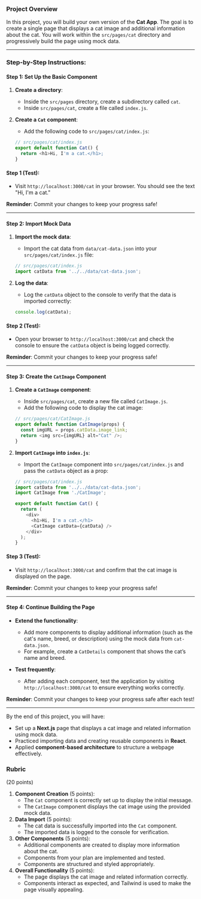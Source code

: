 ### Project Overview

In this project, you will build your own version of the **Cat App**. The goal is to create a single page that displays a cat image and additional information about the cat. You will work within the `src/pages/cat` directory and progressively build the page using mock data.

---

### Step-by-Step Instructions:

#### Step 1: Set Up the Basic Component

1. **Create a directory**:
   - Inside the `src/pages` directory, create a subdirectory called `cat`.
   - Inside `src/pages/cat`, create a file called `index.js`.
   
2. **Create a `Cat` component**:
   - Add the following code to `src/pages/cat/index.js`:
   ```javascript
   // src/pages/cat/index.js
   export default function Cat() {
     return <h1>Hi, I'm a cat.</h1>;
   }
   ```

#### Step 1 (Test):
- Visit `http://localhost:3000/cat` in your browser. You should see the text "Hi, I'm a cat."
  
**Reminder**: Commit your changes to keep your progress safe!

---

#### Step 2: Import Mock Data

1. **Import the mock data**:
   - Import the cat data from `data/cat-data.json` into your `src/pages/cat/index.js` file:
   ```javascript
   // src/pages/cat/index.js
   import catData from '../../data/cat-data.json';
   ```

2. **Log the data**:
   - Log the `catData` object to the console to verify that the data is imported correctly:
   ```javascript
   console.log(catData);
   ```

#### Step 2 (Test):
- Open your browser to `http://localhost:3000/cat` and check the console to ensure the `catData` object is being logged correctly.

**Reminder**: Commit your changes to keep your progress safe!

---

#### Step 3: Create the `CatImage` Component

1. **Create a `CatImage` component**:
   - Inside `src/pages/cat`, create a new file called `CatImage.js`.
   - Add the following code to display the cat image:
   ```javascript
   // src/pages/cat/CatImage.js
   export default function CatImage(props) {
     const imgURL = props.catData.image_link;
     return <img src={imgURL} alt="Cat" />;
   }
   ```

2. **Import `CatImage` into `index.js`**:
   - Import the `CatImage` component into `src/pages/cat/index.js` and pass the `catData` object as a prop:
   ```javascript
   // src/pages/cat/index.js
   import catData from '../../data/cat-data.json';
   import CatImage from './CatImage';

   export default function Cat() {
     return (
       <div>
         <h1>Hi, I'm a cat.</h1>
         <CatImage catData={catData} />
       </div>
     );
   }
   ```

#### Step 3 (Test):
- Visit `http://localhost:3000/cat` and confirm that the cat image is displayed on the page.

**Reminder**: Commit your changes to keep your progress safe!

---

#### Step 4: Continue Building the Page

- **Extend the functionality**:
  - Add more components to display additional information (such as the cat's name, breed, or description) using the mock data from `cat-data.json`.
  - For example, create a `CatDetails` component that shows the cat’s name and breed.

- **Test frequently**:
  - After adding each component, test the application by visiting `http://localhost:3000/cat` to ensure everything works correctly.

**Reminder**: Commit your changes to keep your progress safe after each test!

---

By the end of this project, you will have:
- Set up a **Next.js** page that displays a cat image and related information using mock data.
- Practiced importing data and creating reusable components in **React**.
- Applied **component-based architecture** to structure a webpage effectively.

### Rubric

(20 points)

1. **Component Creation** (5 points):
   - The `Cat` component is correctly set up to display the initial message.
   - The `CatImage` component displays the cat image using the provided mock data.
2. **Data Import** (5 points):
   - The cat data is successfully imported into the `Cat` component.
   - The imported data is logged to the console for verification.
3. **Other Components** (5 points):
   - Additional components are created to display more information about the cat.
   - Components from your plan are implemented and tested.
   - Components are structured and styled appropriately.
4. **Overall Functionality** (5 points):
   - The page displays the cat image and related information correctly.
   - Components interact as expected, and Tailwind is used to make the page visually appealing.
